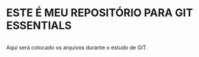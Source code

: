 # ESTE É MEU REPOSITÓRIO PARA GIT ESSENTIALS
######
Aqui será colocado os arquivos durante o estudo de GIT.